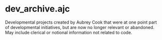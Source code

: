 # dev_archive.ajc
Developmental projects created by Aubrey Cook that were at one point part of developmental initiatives, but are now no longer relevant or abandoned. May include clerical or notional information not related to code.
